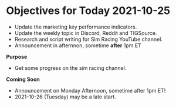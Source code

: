 # Objectives for Today 2021-10-25

- Update the marketing key performance indicators.
- Update the weekly topic in Discord, Reddit and TIGSource.
- Research and script writing for Sim Racing YouTube channel.
- Announcement in afternnon, sometime **after** 1pm ET

**Purpose**

- Get some progress on the sim racing channel.

**Coming Soon**

- Announcement on Monday Afternoon, sometime after 1pm ET!
- 2021-10-26 (Tuesday) may be a late start.
